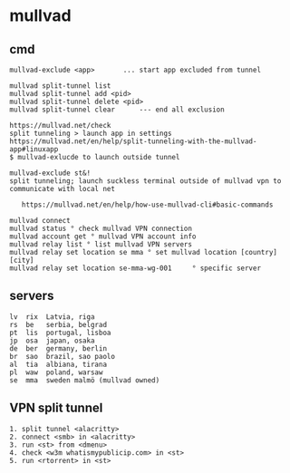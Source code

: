# mullvad

## cmd
```
mullvad-exclude <app>       ... start app excluded from tunnel

mullvad split-tunnel list 
mullvad split-tunnel add <pid>
mullvad split-tunnel delete <pid>
mullvad split-tunnel clear      --- end all exclusion

https://mullvad.net/check
split tunneling > launch app in settings
https://mullvad.net/en/help/split-tunneling-with-the-mullvad-app#linuxapp
$ mullvad-exlucde to launch outside tunnel

mullvad-exclude st&!
split tunneling; launch suckless terminal outside of mullvad vpn to communicate with local net

   https://mullvad.net/en/help/how-use-mullvad-cli#basic-commands

mullvad connect
mullvad status ° check mullvad VPN connection
mullvad account get ° mullvad VPN account info 
mullvad relay list ° list mullvad VPN servers
mullvad relay set location se mma ° set mullvad location [country] [city]
mullvad relay set location se-mma-wg-001     ° specific server
```

## servers
```
lv  rix  Latvia, riga
rs  be   serbia, belgrad
pt  lis  portugal, lisboa
jp  osa  japan, osaka
de  ber  germany, berlin
br  sao  brazil, sao paolo
al  tia  albiana, tirana
pl  waw  poland, warsaw
se  mma  sweden malmö (mullvad owned)
```

## VPN split tunnel
    1. split tunnel <alacritty>
    2. connect <smb> in <alacritty>
    3. run <st> from <dmenu>
    4. check <w3m whatismypublicip.com> in <st>
    5. run <rtorrent> in <st>



